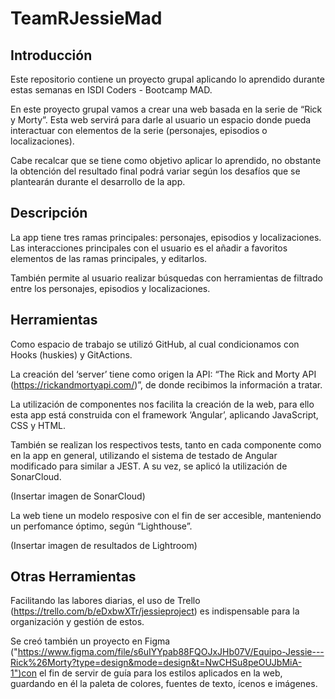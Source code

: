 # TeamRJessieMad

## Introducción

Este repositorio contiene un proyecto grupal aplicando lo aprendido durante estas semanas en ISDI Coders - Bootcamp MAD.

En este proyecto grupal vamos a crear una web basada en la serie de “Rick y Morty”. Esta web servirá para darle al usuario un espacio donde pueda interactuar con elementos de la serie (personajes, episodios o localizaciones).

Cabe recalcar que se tiene como objetivo aplicar lo aprendido, no obstante la obtención del resultado final podrá variar según los desafíos que se plantearán durante el desarrollo de la app.

## Descripción

La app tiene tres ramas principales: personajes, episodios y localizaciones. Las interacciones principales con el usuario es el añadir a favoritos elementos de las ramas principales, y editarlos.

También permite al usuario realizar búsquedas con herramientas de filtrado entre los personajes, episodios y localizaciones.

## Herramientas

Como espacio de trabajo se utilizó GitHub, al cual condicionamos con Hooks (huskies) y GitActions.

La creación del ‘server’ tiene como origen la API: “The Rick and Morty API (https://rickandmortyapi.com/)”, de donde recibimos la información a tratar.

La utilización de componentes nos facilita la creación de la web, para ello esta app está construida con el framework ‘Angular’, aplicando JavaScript, CSS y HTML. 

También se realizan los respectivos tests, tanto en cada componente como en la app en general, utilizando el sistema de testado de Angular modificado para similar a JEST. A su vez, se aplicó la utilización de SonarCloud.

(Insertar imagen de SonarCloud)

La web tiene un modelo resposive con el fin de ser accesible, manteniendo un perfomance óptimo, según “Lighthouse”.

(Insertar imagen de resultados de Lightroom)

## Otras Herramientas

Facilitando las labores diarias, el uso de Trello (https://trello.com/b/eDxbwXTr/jessieproject) es indispensable para la organización y gestión de estos.

Se creó también un proyecto en Figma ("https://www.figma.com/file/s6uIYYpab88FQOJxJHb07V/Equipo-Jessie---Rick%26Morty?type=design&mode=design&t=NwCHSu8peOUJbMiA-1")con el fin de servir de guía para los estilos aplicados en la web, guardando en él la paleta de colores, fuentes de texto, ícenos e imágenes.

